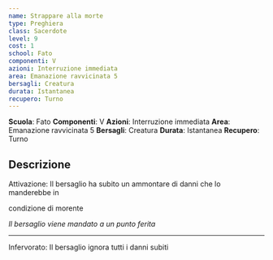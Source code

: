 ```yaml
---
name: Strappare alla morte
type: Preghiera
class: Sacerdote
level: 9
cost: 1
school: Fato
componenti: V
azioni: Interruzione immediata
area: Emanazione ravvicinata 5
bersagli: Creatura
durata: Istantanea
recupero: Turno
---
```

**Scuola**: Fato
**Componenti**: V
**Azioni**: Interruzione immediata
**Area**: Emanazione ravvicinata 5
**Bersagli**: Creatura
**Durata**: Istantanea
**Recupero**: Turno

**Descrizione**
-

Attivazione: Il bersaglio ha subito un ammontare di danni che lo manderebbe in

condizione di morente

*Il bersaglio viene mandato a un punto ferita*

---

Infervorato: Il bersaglio ignora tutti i danni subiti